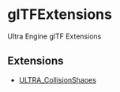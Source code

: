 # glTFExtensions
Ultra Engine glTF Extensions

## Extensions
- [ULTRA_CollisionShaoes](ULTRA_CollisionShaoes.md)
